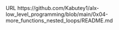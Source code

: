 <?xml version="1.0" encoding="UTF-8"?>
<!DOCTYPE plist PUBLIC "-//Apple//DTD PLIST 1.0//EN" "http://www.apple.com/DTDs/PropertyList-1.0.dtd">
<plist version="1.0">
<dict>
	<key>URL</key>
	<string>https://github.com/Kabutey1/alx-low_level_programming/blob/main/0x04-more_functions_nested_loops/README.md</string>
</dict>
</plist>
